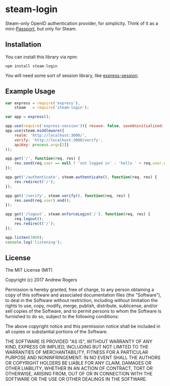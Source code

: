 # steam-login

Steam-only OpenID authentication provider, for simplicity. Think of it as a mini-[Passport](http://passportjs.org/), but only for Steam.

## Installation
You can install this library via npm:
```
npm install steam-login
```
You will need some sort of session library, like [express-session](https://github.com/expressjs/session).

## Example Usage

```js
var express = require('express'),
    steam   = require('steam-login');

var app = express();

app.use(require('express-session')({ resave: false, saveUninitialized: false, secret: 'a secret' }));
app.use(steam.middleware({
	realm: 'http://localhost:3000/', 
	verify: 'http://localhost:3000/verify',
	apiKey: process.argv[2]}
));

app.get('/', function(req, res) {
	res.send(req.user == null ? 'not logged in' : 'hello ' + req.user.username).end();
});

app.get('/authenticate', steam.authenticate(), function(req, res) {
	res.redirect('/');
});

app.get('/verify', steam.verify(), function(req, res) {
	res.send(req.user).end();
});

app.get('/logout', steam.enforceLogin('/'), function(req, res) {
	req.logout();
	res.redirect('/');
});

app.listen(3000);
console.log('listening');
```

## License

The MIT License (MIT)

Copyright (c) 2017 Andrew Rogers

Permission is hereby granted, free of charge, to any person obtaining a copy
of this software and associated documentation files (the "Software"), to deal
in the Software without restriction, including without limitation the rights
to use, copy, modify, merge, publish, distribute, sublicense, and/or sell
copies of the Software, and to permit persons to whom the Software is
furnished to do so, subject to the following conditions:

The above copyright notice and this permission notice shall be included in
all copies or substantial portions of the Software.

THE SOFTWARE IS PROVIDED "AS IS", WITHOUT WARRANTY OF ANY KIND, EXPRESS OR
IMPLIED, INCLUDING BUT NOT LIMITED TO THE WARRANTIES OF MERCHANTABILITY,
FITNESS FOR A PARTICULAR PURPOSE AND NONINFRINGEMENT. IN NO EVENT SHALL THE
AUTHORS OR COPYRIGHT HOLDERS BE LIABLE FOR ANY CLAIM, DAMAGES OR OTHER
LIABILITY, WHETHER IN AN ACTION OF CONTRACT, TORT OR OTHERWISE, ARISING FROM,
OUT OF OR IN CONNECTION WITH THE SOFTWARE OR THE USE OR OTHER DEALINGS IN
THE SOFTWARE.

